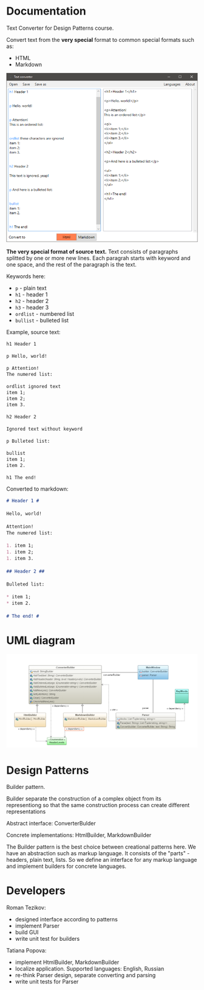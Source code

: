 # Documentation

Text Converter for Design Patterns course.

Convert text from the **very special** format to common special formats such as:
* HTML
* Markdown

![screenshot](https://github.com/TezRomacH/CS361-DP-collaboration-1/blob/master/TextConverter_screenshot.png)


**The very special format of source text.** Text consists of paragraphs splitted by one or more new lines. Each paragrah starts with keyword and one space, and the rest of the paragraph is the text.

Keywords here:

* ```p``` - plain text
* ```h1``` - header 1
* ```h2``` - header 2
* ```h3``` - header 3
* ```ordlist``` - numbered list
* ```bullist``` - bulleted list

Example, source text:
```
h1 Header 1

p Hello, world!

p Attention!
The numered list:

ordlist ignored text
item 1;
item 2;
item 3.

h2 Header 2

Ignored text without keyword

p Bulleted list:

bullist
item 1;
item 2.

h1 The end!
```

Converted to markdown:

```md
# Header 1 #

Hello, world!

Attention!
The numered list:

1. item 1;
1. item 2;
1. item 3.

## Header 2 ##

Bulleted list:

* item 1;
* item 2.

# The end! #
```

# UML diagram

![UMl Diagram](https://github.com/TezRomacH/CS361-DP-collaboration-1/blob/master/uml.png)

# Design Patterns
Builder pattern.

Builder separate the construction of a complex object from its representiong so that the same construction process can create different representations

Abstract interface: ConverterBulder

Concrete implementations: HtmlBuilder, MarkdownBuilder

The Builder pattern is the best choice between creational patterns here. We have an abstraction such as markup language. It consists of the "parts" - headers, plain text, lists. So we define an interface for any markup language and implement builders for concrete languages.

# Developers
Roman Tezikov: 
* designed interface according to patterns
* implement Parser
* build GUI
* write unit test for builders

Tatiana Popova:
* implement HtmlBuilder, MarkdownBuilder
* localize application. Supported languages: English, Russian 
* re-think Parser design, separate converting and parsing
* write unit tests for Parser
